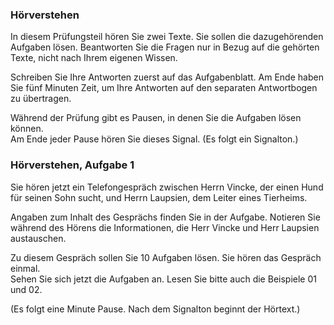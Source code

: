 ### Hörverstehen

In diesem Prüfungsteil hören Sie zwei Texte. Sie sollen die dazugehörenden Aufgaben lösen. Beantworten Sie die Fragen nur in Bezug auf die gehörten Texte, nicht nach Ihrem eigenen Wissen.

Schreiben Sie Ihre Antworten zuerst auf das Aufgabenblatt. Am Ende haben Sie fünf Minuten Zeit, um Ihre Antworten auf den separaten Antwortbogen zu übertragen.

Während der Prüfung gibt es Pausen, in denen Sie die Aufgaben lösen können.  
Am Ende jeder Pause hören Sie dieses Signal. (Es folgt ein Signalton.)

### Hörverstehen, Aufgabe 1

Sie hören jetzt ein Telefongespräch zwischen Herrn Vincke, der einen Hund für seinen Sohn sucht, und Herrn Laupsien, dem Leiter eines Tierheims.

Angaben zum Inhalt des Gesprächs finden Sie in der Aufgabe. Notieren Sie während des Hörens die Informationen, die Herr Vincke und Herr Laupsien austauschen.

Zu diesem Gespräch sollen Sie 10 Aufgaben lösen. Sie hören das Gespräch einmal.  
Sehen Sie sich jetzt die Aufgaben an. Lesen Sie bitte auch die Beispiele 01 und 02.

(Es folgt eine Minute Pause. Nach dem Signalton beginnt der Hörtext.)